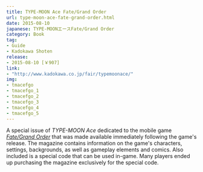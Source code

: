 ```yaml
---
title: TYPE-MOON Ace Fate/Grand Order
url: type-moon-ace-fate-grand-order.html
date: 2015-08-10
japanese: TYPE-MOONエースFate/Grand Order
category: Book
tag:
- Guide
- Kadokawa Shoten
release:
- 2015-08-10 [￥907]
link:
- "http://www.kadokawa.co.jp/fair/typemoonace/"
img:
- tmacefgo
- tmacefgo_1
- tmacefgo_2
- tmacefgo_3
- tmacefgo_4
- tmacefgo_5
---
```


A special issue of *TYPE-MOON Ace* dedicated to the mobile game [*Fate/Grand Order*](fate-grand-order.html) that was made available immediately following the game's release. The magazine contains information on the game's characters, settings, backgrounds, as well as gameplay elements and comics. Also included is a special code that can be used in-game. Many players ended up purchasing the magazine exclusively for the special code.